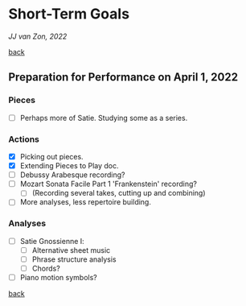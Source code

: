 Short-Term Goals
================

*JJ van Zon, 2022*

[back](./)

Preparation for Performance on April 1, 2022
--------------------------------------------

### Pieces

- [ ] Perhaps more of Satie. Studying some as a series.

### Actions

- [x] Picking out pieces.
- [x] Extending Pieces to Play doc.
- [ ] Debussy Arabesque recording?
- [ ] Mozart Sonata Facile Part 1 'Frankenstein' recording?
    - [ ] (Recording several takes, cutting up and combining)
- [ ] More analyses, less repertoire building.

### Analyses

- [ ] Satie Gnossienne Ⅰ:
    - [ ] Alternative sheet music
    - [ ] Phrase structure analysis
    - [ ] Chords?
- [ ] Piano motion symbols?

[back](./)
